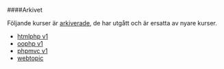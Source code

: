####Arkivet

Följande kurser är [arkiverade](kurser/arkiv), de har utgått och är ersatta av nyare kurser.

* [htmlphp v1](kurser/arkiv/htmlphp-v1)
* [oophp v1](kurser/arkiv/oophp-v1)
* [phpmvc v1](kurser/arkiv/phpmvc-v1)
* [webtopic](kurser/arkiv/webtopic)
